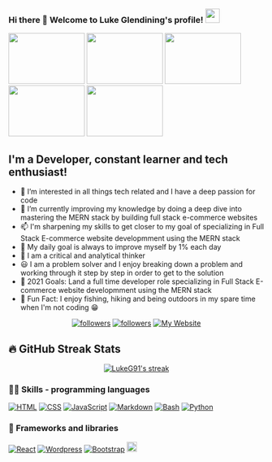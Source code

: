 ### Hi there 👋 Welcome to Luke Glendining's profile! <img src="https://media.giphy.com/media/hvRJCLFzcasrR4ia7z/giphy.gif" width="28">

<div align="left">
<img src="https://media.giphy.com/media/RbDKaczqWovIugyJmW/giphy.gif?cid=ecf05e47oiub26oln4fgzuifc030a1w2a3l8yo8w1d6bps2a&rid=giphy.gif&ct=g" width="150" height=100">
<img src="https://media.giphy.com/media/hX1Am5h59VuYC8yU9V/giphy.gif?cid=ecf05e473ocmd95ftomjjkt53ms7kkvx27mbreyp8j2eknax&rid=giphy.gif&ct=g" width="150" height="100">
<img src="https://media.giphy.com/media/26tn33aiTi1jkl6H6/giphy.gif?cid=ecf05e47c6gq3c3jpx9ayfdekkx2q7hbhomsmismsoq087ni&rid=giphy.gif&ct=g" width="150" height="100">
<img src="https://media.giphy.com/media/9D7Jr7o9TjKta/giphy.gif?cid=ecf05e47025dzxojvuwgim8e3ge4u160u2b55yc3lh1zml3p&rid=giphy.gif&ct=g" width="150" height=100">
<img src="https://media.giphy.com/media/i1JHRZSXO9LZZDHqii/giphy.gif?cid=ecf05e47kvy6c05n5vhx292cibtdalk50jyjvyci51t1xucf&rid=giphy.gif&ct=g" width="150" height=100">
</div>

## I'm a Developer, constant learner and tech enthusiast!

- 👀 I’m interested in all things tech related and I have a deep passion for code
- 🌱 I’m currently improving my knowledge by doing a deep dive into mastering the MERN stack by building full stack e-commerce websites
- 📫 I'm sharpening my skills to get closer to my goal of specializing in Full Stack E-commerce website developmment using the MERN stack
- 🔭 My daily goal is always to improve myself by 1% each day 
- 🤔 I am a critical and analytical thinker
- :smiley: I am a problem solver and I enjoy breaking down a problem and working through it step by step in order to get to the solution
- 🥅 2021 Goals: Land a full time developer role specializing in Full Stack E-commerce website developmment using the MERN stack
- 💞️ Fun Fact: I enjoy fishing, hiking and being outdoors in my spare time when I'm not coding 😁

<!-- Badges template - https://github.com/badges/shields -->

<p align="center">
<a href="https://twitter.com/lukeglendining">
    <img alt="followers" title="Follow me on Twitter" src="https://img.shields.io/twitter/follow/lukeglendining?color=55960c&labelColor=488207&label=Follow&logo=twitter&logoColor=white&style=for-the-badge"/></a>
  <a href="https://github.com/LukeG91">
    <img alt="followers" title="Follow me on Github" src="https://img.shields.io/github/followers/LukeG91?color=236ad3&labelColor=1155ba&style=for-the-badge&logo=github&label=Follow"/></a>
  <a href="https://lukeg91.github.io/Luke_Glendining_resume/">
    <img alt="My Website" title="My Website" src="https://img.shields.io/website?label=WEBISTE&style=for-the-badge&up_color=yellow&up_message=VISIT&url=https%3A%2F%2Flukeg91.github.io%2FLuke_Glendining_resume%2F"/></a> 
</p>

## 🔥 GitHub Streak Stats

<!-- GitHub Readme Streak Stats - https://github.com/DenverCoder1/github-readme-streak-stats -->
<p align="center">
  <a href="https://github.com/LukeG91/github-readme-streak-stats">
    <img title="🔥 Get streak stats for your profile at git.io/streak-stats" alt="LukeG91's streak" src="https://github-readme-streak-stats.herokuapp.com/?user=LukeG91&theme=blue-green"/>
  </a>
</p>                                                                                       

### 👨‍💻 Skills - programming languages
                                                                                          
<p>
    <a href="#"><img alt="HTML" src="https://img.shields.io/badge/HTML%20-%23E34F26.svg?logo=html5&logoColor=white"></a>
    <a href="#"><img alt="CSS" src="https://img.shields.io/badge/CSS%20-%231572B6.svg?logo=css3&logoColor=white"></a>
    <a href="#"><img alt="JavaScript" src="https://img.shields.io/badge/JavaScript%20-%23F7DF1E.svg?logo=javascript&logoColor=black"></a>
    <a href="#"><img alt="Markdown" src="https://img.shields.io/badge/Markdown-%23000000.svg?logo=markdown&logoColor=white"></a>
    <a href="#"><img alt="Bash" src="https://img.shields.io/badge/Bash%20-%23121011.svg?logo=gnu-bash&logoColor=white"></a>
    <a href="#"><img alt="Python" src="https://img.shields.io/badge/Python%20-%2314354C.svg?logo=python&logoColor=white"></a>
</p>
                                                                                          
### 🧰 Frameworks and libraries
                                                                                          
<p>    
    <a href="#"><img alt="React" src="https://img.shields.io/badge/-ReactJs-black?logo=react"></a>
    <a href="#"><img alt="Wordpress" src="https://img.shields.io/badge/Wordpress-21759B?logo=wordpress&logoColor=white"></a>
    <a href="#"><img alt="Bootstrap" src="https://img.shields.io/badge/Bootstarp-21759B?logo=bootstrap&logoColor=white"></a>
    <a href="#"><img alt="Node" src="https://img.shields.io/badge/Node.js-43853D?style=for-the-badge&logo=node.js&logoColor=white" height="20"></a>    
</p>
                                                                                          
<!--
**LukeG91/LukeG91** is a ✨ _special_ ✨ repository because its `README.md` (this file) appears on your GitHub profile.

Here are some ideas to get you started:

- 🔭 I’m currently working on ...
- 🌱 I’m currently learning ...
- 👯 I’m looking to collaborate on ...
- 🤔 I’m looking for help with ...
- 💬 Ask me about ...
- 📫 How to reach me: ...
- 😄 Pronouns: ...
- ⚡ Fun fact: ...
-->
